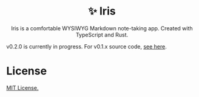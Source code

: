 <h1 align="center">✨ Iris</h1>

<p align="center">Iris is a comfortable WYSIWYG Markdown note-taking app. Created with TypeScript and Rust.</p>

v0.2.0 is currently in progress. For v0.1.x source code, [see here](https://github.com/alexwkleung/Iris/tree/main/v0.1.x).

# License 

[MIT License.](https://github.com/alexwkleung/Iris/blob/main/LICENSE)